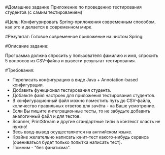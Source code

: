 #Домашнее задание
Приложение по проведению тестирования студентов (с самим тестированием)

#Цель:
Конфигурировать Spring-приложения современным способом, как это и делается в современном мире.

#Результат: 
Готовое современное приложение на чистом Spring

#Описание задание:

Программа должна спросить у пользователя фамилию и имя, спросить 5 вопросов из CSV-файла и вывести результат тестирования.

#Требования:
+ Переписать конфигурацию в виде Java + Annotation-based конфигурации.
+ Добавить функционал тестирования студента.
+ Добавьте файл настроек для приложения тестирования студентов.
+ В конфигурационный файл можно поместить путь до CSV-файла, количество правильных ответов для зачёта - на Ваше усмотрение.
+ Если Вы пишите интеграционные тесты, то не забудьте добавить аналогичный файл и для тестов.
+ Scanner, PrintStream и другие стандартные типы в контекст класть не нужно!
+ Весь ввод-вывод осуществляется на английском языке.
+ Крайне желательно написать юнит-тест какого-нибудь сервиса (оцениваться будет только попытка написать тест).
+ Помним - "без фанатизма".

